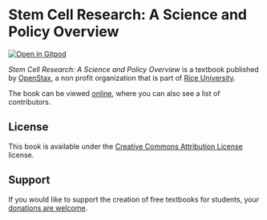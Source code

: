 # Stem Cell Research: A Science and Policy Overview

[![Open in Gitpod](https://gitpod.io/button/open-in-gitpod.svg)](https://gitpod.io/from-referrer/)

_Stem Cell Research: A Science and Policy Overview_ is a textbook published by [OpenStax](https://openstax.org/), a non profit organization that is part of [Rice University](https://www.rice.edu/).

The book can be viewed [online](https://github.com/cnx-user-books/cnxbook-stem-cell-research-a-science-and-policy-overview/releases/latest), where you can also see a list of contributors.

## License
This book is available under the [Creative Commons Attribution License](./LICENSE) license.

## Support
If you would like to support the creation of free textbooks for students, your [donations are welcome](https://riceconnect.rice.edu/donation/support-openstax-banner).
